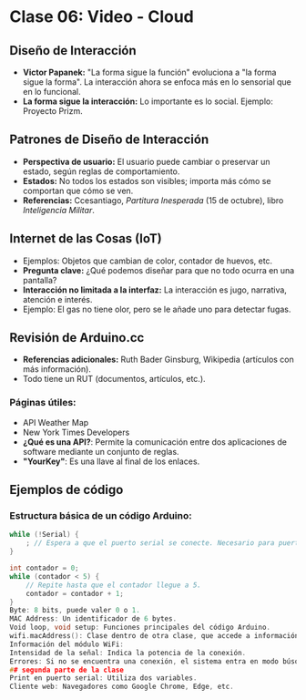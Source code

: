 # Clase 06: Video - Cloud

## Diseño de Interacción 

- **Victor Papanek:** "La forma sigue la función" evoluciona a "la forma sigue la forma". La interacción ahora se enfoca más en lo sensorial que en lo funcional.
- **La forma sigue la interacción:** Lo importante es lo social. Ejemplo: Proyecto Prizm.

## Patrones de Diseño de Interacción 
- **Perspectiva de usuario:** El usuario puede cambiar o preservar un estado, según reglas de comportamiento.
- **Estados:** No todos los estados son visibles; importa más cómo se comportan que cómo se ven.
- **Referencias:** Ccesantiago, *Partitura Inesperada* (15 de octubre), libro *Inteligencia Militar*.

## Internet de las Cosas (IoT)
- Ejemplos: Objetos que cambian de color, contador de huevos, etc.
- **Pregunta clave:** ¿Qué podemos diseñar para que no todo ocurra en una pantalla?
- **Interacción no limitada a la interfaz:** La interacción es jugo, narrativa, atención e interés.
- Ejemplo: El gas no tiene olor, pero se le añade uno para detectar fugas.

## Revisión de Arduino.cc
- **Referencias adicionales:** Ruth Bader Ginsburg, Wikipedia (artículos con más información).
- Todo tiene un RUT (documentos, artículos, etc.).

### Páginas útiles:
- API Weather Map
- New York Times Developers
- **¿Qué es una API?**: Permite la comunicación entre dos aplicaciones de software mediante un conjunto de reglas.
- **"YourKey"**: Es una llave al final de los enlaces.

## Ejemplos de código

### Estructura básica de un código Arduino:
```cpp
while (!Serial) {
    ; // Espera a que el puerto serial se conecte. Necesario para puertos USB nativos.
}

int contador = 0;
while (contador < 5) {
    // Repite hasta que el contador llegue a 5.
    contador = contador + 1;
}
Byte: 8 bits, puede valer 0 o 1.
MAC Address: Un identificador de 6 bytes.
Void loop, void setup: Funciones principales del código Arduino.
wifi.macAddress(): Clase dentro de otra clase, que accede a información sobre el WiFi.
Información del módulo WiFi:
Intensidad de la señal: Indica la potencia de la conexión.
Errores: Si no se encuentra una conexión, el sistema entra en modo búsqueda.
## segunda parte de la clase 
Print en puerto serial: Utiliza dos variables.
Cliente web: Navegadores como Google Chrome, Edge, etc.
